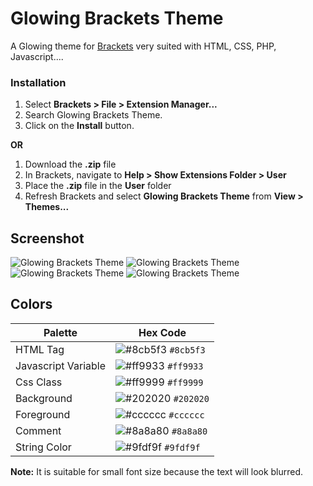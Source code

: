 # Glowing Brackets Theme


A Glowing theme for [Brackets](https://github.com/adobe/brackets/) very suited with HTML, CSS, PHP, Javascript....


### Installation
1. Select **Brackets > File > Extension Manager...**
2. Search Glowing Brackets Theme.
3. Click on the **Install** button.

**OR**

1. Download the **.zip** file
2. In Brackets, navigate to **Help > Show Extensions Folder > User**
3. Place the **.zip** file in the **User** folder
4. Refresh Brackets and select **Glowing Brackets Theme** from **View > Themes...**


## Screenshot
![Glowing Brackets Theme](https://github.com/seanDeee/glowing-brackets-theme/blob/master/screenshots/html.png?raw=true)
![Glowing Brackets Theme](https://raw.githubusercontent.com/seanDeee/glowing-brackets-theme/css.png)
![Glowing Brackets Theme](https://raw.githubusercontent.com/seanDeee/glowing-brackets-theme/js.png)
![Glowing Brackets Theme](https://raw.githubusercontent.com/seanDeee/glowing-brackets-theme/php.png)




## Colors

Palette | Hex Code
--- | ---
HTML Tag | ![#8cb5f3](https://placehold.it/15/8cb5f3/000000?text=+) `#8cb5f3`
Javascript Variable | ![#ff9933](https://placehold.it/15/ff9933/000000?text=+) `#ff9933`
Css Class | ![#ff9999](https://placehold.it/15/8cb5f3/ff9999?text=+) `#ff9999`
Background | ![#202020](https://placehold.it/15/202020/ffffff?text=+) `#202020`
Foreground | ![#cccccc](https://placehold.it/15/cccccc/000000?text=+) `#cccccc`
Comment | ![#8a8a80](https://placehold.it/15/8a8a80/000000?text=+) `#8a8a80`
String Color | ![#9fdf9f](https://placehold.it/15/9fdf9f/000000?text=+) `#9fdf9f`


**Note:** It is suitable for small font size because the text will look blurred.
